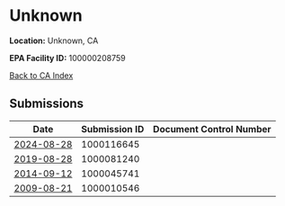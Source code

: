 # Unknown

**Location:** Unknown, CA

**EPA Facility ID:** 100000208759

[Back to CA Index](../../index.md)

## Submissions

| Date | Submission ID | Document Control Number |
|------|--------------|-------------------------|
| [2024-08-28](submissions/1000116645.md) | 1000116645 |  |
| [2019-08-28](submissions/1000081240.md) | 1000081240 |  |
| [2014-09-12](submissions/1000045741.md) | 1000045741 |  |
| [2009-08-21](submissions/1000010546.md) | 1000010546 |  |
